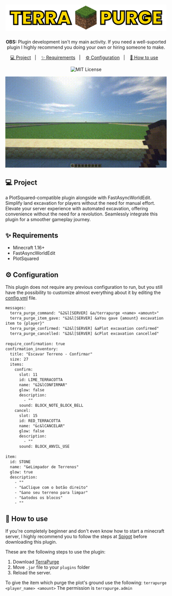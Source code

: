 <h1 align="center">
  <img alt="Terra-Purge" src="./.github/assets/logo.png" title="Terra-Purge" />
</h1>

<p align="center">
  <b>OBS:</b> Plugin development isn't my main activity. If you need a well-suported plugin I highly recommend you doing your own or hiring someone to make.
</p>

<p align="center">
  <a href="#-project">💻 Project</a>&nbsp;&nbsp;&nbsp;|&nbsp;&nbsp;&nbsp;
  <a href="#-requirements">✨ Requirements</a>&nbsp;&nbsp;&nbsp;|&nbsp;&nbsp;&nbsp;
  <a href="#-configuration">⚙️ Configuration</a>&nbsp;&nbsp;&nbsp;|&nbsp;&nbsp;&nbsp;
  <a href="#-how-to-use">🚀 How to use</a>&nbsp;&nbsp;&nbsp;
</p>

<p align="center">
   <img src="https://img.shields.io/badge/License-MIT-yellow.svg" alt="MIT License" />
</p>


<p align="center">
   <img width="820px" src="./.github/assets/game.gif" alt="Gif of game working" />
</p>


## 💻 Project

a PlotSquared-compatible plugin alongside with FastAsyncWorldEdit. Simplify land excavation for players without the need for manual effort. Elevate your server experience with automated excavation, offering convenience without the need for a revolution. Seamlessly integrate this plugin for a smoother gameplay journey.

## ✨ Requirements

- Minecraft 1.16+
- FastAsyncWorldEdit
- PlotSquared

## ⚙️ Configuration

This plugin does not require any previous configuration to run, but you still have the possibility to customize almost everything about it by editing the [config.yml](#-configuration) file.

```
messages:
  terra_purge_command: "&2&l[SERVER] &a/terrapurge <name> <amount>"
  terra_purge_item_gave: "&2&l[SERVER] &aYou gave {amount} excavation item to {player}"
  terra_purge_confirmed: "&2&l[SERVER] &aPlot excavation confirmed"
  terra_purge_cancelled: "&2&l[SERVER] &cPlot excavation cancelled"

require_confirmation: true
confirmation_inventory:
  title: "Escavar Terreno - Confirmar"
  size: 27
  items:
    confirm:
      slot: 11
      id: LIME_TERRACOTTA
      name: "&2&lCONFIRMAR"
      glow: false
      description:
        - ""
      sound: BLOCK_NOTE_BLOCK_BELL
    cancel:
      slot: 15
      id: RED_TERRACOTTA
      name: "&c&lCANCELAR"
      glow: false
      description:
        - ""
      sound: BLOCK_ANVIL_USE

item:
  id: STONE
  name: "&eLimpador de Terrenos"
  glow: true
  description:
    - ""
    - "&aClique com o botão direito"
    - "&ano seu terreno para limpar"
    - "&atodos os blocos"
    - ""
```

## 🚀 How to use

If you're completely beginner and don't even know how to start a minecraft server, I highly recommend you to follow the steps at [Spigot](https://www.spigotmc.org/wiki/buildtools/) before downloading this plugin.

These are the following steps to use the plugin:
1. Download [TerraPurge](https://github.com/joaocansi/terra-purge/releases)
2. Move `.jar` file to your `plugins` folder
3. Reload the server.

To give the item which purge the plot's ground use the following:
`terrapurge <player_name> <amount>`
The permission is `terrapurge.admin`
